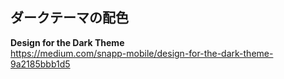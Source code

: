 ## ダークテーマの配色
**Design for the Dark Theme**  
https://medium.com/snapp-mobile/design-for-the-dark-theme-9a2185bbb1d5
